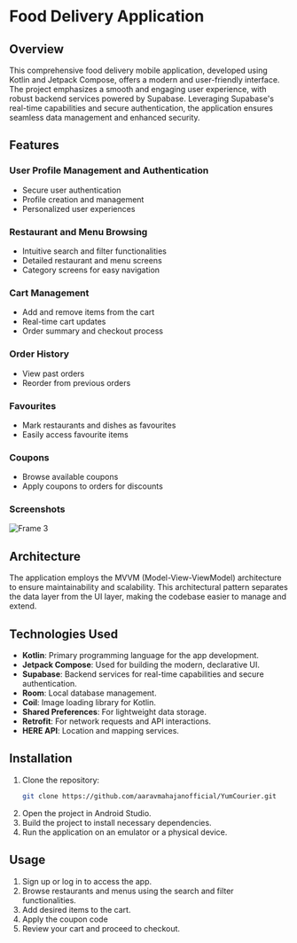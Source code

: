 # Food Delivery Application

## Overview

This comprehensive food delivery mobile application, developed using Kotlin and Jetpack Compose, offers a modern and user-friendly interface. The project emphasizes a smooth and engaging user experience, with robust backend services powered by Supabase. Leveraging Supabase's real-time capabilities and secure authentication, the application ensures seamless data management and enhanced security.

## Features

### User Profile Management and Authentication
- Secure user authentication
- Profile creation and management
- Personalized user experiences

### Restaurant and Menu Browsing
- Intuitive search and filter functionalities
- Detailed restaurant and menu screens
- Category screens for easy navigation

### Cart Management
- Add and remove items from the cart
- Real-time cart updates
- Order summary and checkout process

### Order History
- View past orders
- Reorder from previous orders

### Favourites
- Mark restaurants and dishes as favourites
- Easily access favourite items

### Coupons
- Browse available coupons
- Apply coupons to orders for discounts

### Screenshots
![Frame 3](https://github.com/aaravmahajanofficial/YumCourier/assets/64666066/220d5392-49b1-41f8-8f32-57e96d219595)

## Architecture
The application employs the MVVM (Model-View-ViewModel) architecture to ensure maintainability and scalability. This architectural pattern separates the data layer from the UI layer, making the codebase easier to manage and extend.

## Technologies Used
- **Kotlin**: Primary programming language for the app development.
- **Jetpack Compose**: Used for building the modern, declarative UI.
- **Supabase**: Backend services for real-time capabilities and secure authentication.
- **Room**: Local database management.
- **Coil**: Image loading library for Kotlin.
- **Shared Preferences**: For lightweight data storage.
- **Retrofit**: For network requests and API interactions.
- **HERE API**: Location and mapping services.

## Installation

1. Clone the repository:
   ```sh
   git clone https://github.com/aaravmahajanofficial/YumCourier.git
2. Open the project in Android Studio.
3. Build the project to install necessary dependencies.
4. Run the application on an emulator or a physical device.

## Usage
1. Sign up or log in to access the app.
2. Browse restaurants and menus using the search and filter functionalities.
3. Add desired items to the cart.
4. Apply the coupon code
5. Review your cart and proceed to checkout.

